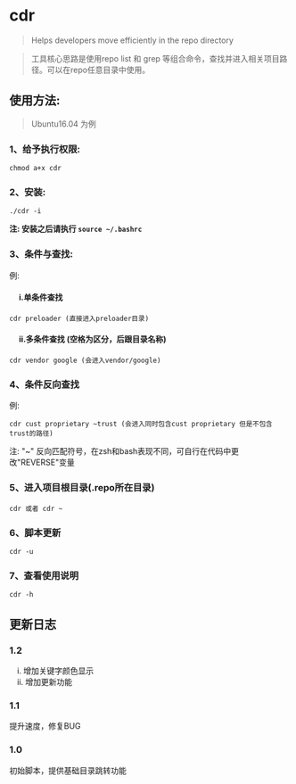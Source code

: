 # cdr
> Helps developers move efficiently in the repo directory

> 工具核心思路是使用repo list 和 grep 等组合命令，查找并进入相关项目路径。可以在repo任意目录中使用。

## 使用方法:  
> Ubuntu16.04 为例
### 1、给予执行权限: 
    chmod a+x cdr
### 2、安装: 
    ./cdr -i  
**注: 安装之后请执行 `source ~/.bashrc`**
### 3、条件与查找: 
例:
#### &emsp;     i.单条件查找
    cdr preloader (直接进入preloader目录)
#### &emsp;     ii.多条件查找 (空格为区分，后跟目录名称)
    cdr vendor google (会进入vendor/google)
### 4、条件反向查找
例:

    cdr cust proprietary ~trust (会进入同时包含cust proprietary 但是不包含trust的路径)

注: "~" 反向匹配符号，在zsh和bash表现不同，可自行在代码中更改"REVERSE"变量
### 5、进入项目根目录(.repo所在目录)
    cdr 或者 cdr ~

### 6、脚本更新
    cdr -u
### 7、查看使用说明
    cdr -h
## 更新日志
### 1.2
&emsp;i.  增加关键字颜色显示  
&emsp;ii. 增加更新功能
### 1.1
提升速度，修复BUG
### 1.0
初始脚本，提供基础目录跳转功能
